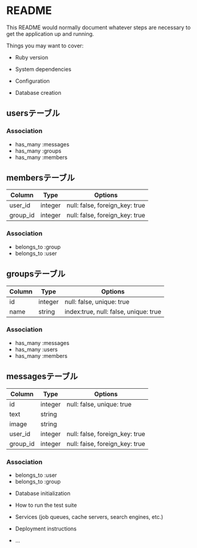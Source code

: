 # README

This README would normally document whatever steps are necessary to get the
application up and running.

Things you may want to cover:

* Ruby version

* System dependencies

* Configuration

* Database creation

## usersテーブル

### Association
- has_many :messages
- has_many :groups
- has_many :members

## membersテーブル

|Column|Type|Options|
|------|----|-------|
|user_id|integer|null: false, foreign_key: true|
|group_id|integer|null: false, foreign_key: true|

### Association
- belongs_to :group
- belongs_to :user

## groupsテーブル

|Column|Type|Options|
|------|----|-------|
|id|integer|null: false, unique: true|
|name|string|index:true, null: false, unique: true|

### Association
- has_many :messages
- has_many :users
- has_many :members

## messagesテーブル

|Column|Type|Options|
|------|----|-------|
|id|integer|null: false, unique: true|
|text|string||
|image|string||
|user_id|integer|null: false, foreign_key: true|
|group_id|integer|null: faise, foreign_key: true|

### Association
- belongs_to :user
- belongs_to :group


* Database initialization

* How to run the test suite

* Services (job queues, cache servers, search engines, etc.)

* Deployment instructions

* ...
